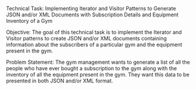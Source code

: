 Technical Task: Implementing Iterator and Visitor Patterns to Generate JSON and/or XML Documents with Subscription Details and Equipment Inventory of a Gym

Objective:
The goal of this technical task is to implement the Iterator and Visitor patterns to create JSON and/or XML documents containing information about the subscribers of a particular gym and the equipment present in the gym.

Problem Statement:
The gym management wants to generate a list of all the people who have ever bought a subscription to the gym along with the inventory of all the equipment present in the gym. They want this data to be presented in both JSON and/or XML format.


